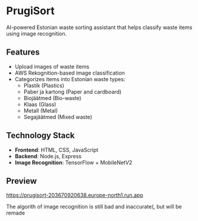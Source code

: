 # PrugiSort

AI-powered Estonian waste sorting assistant that helps classify waste items using image recognition.

## Features

- Upload images of waste items
- AWS Rekognition-based image classification
- Categorizes items into Estonian waste types:
  - Plastik (Plastics)
  - Paber ja kartong (Paper and cardboard)
  - Biojäätmed (Bio-waste)
  - Klaas (Glass)
  - Metall (Metal)
  - Segajäätmed (Mixed waste)

## Technology Stack

- **Frontend**: HTML, CSS, JavaScript
- **Backend**: Node.js, Express
- **Image Recognition**: TensorFlow + MobileNetV2

## Preview
https://prugisort-203670920638.europe-north1.run.app

The algorith of image recognition is still bad and inaccurate(, but will be remade